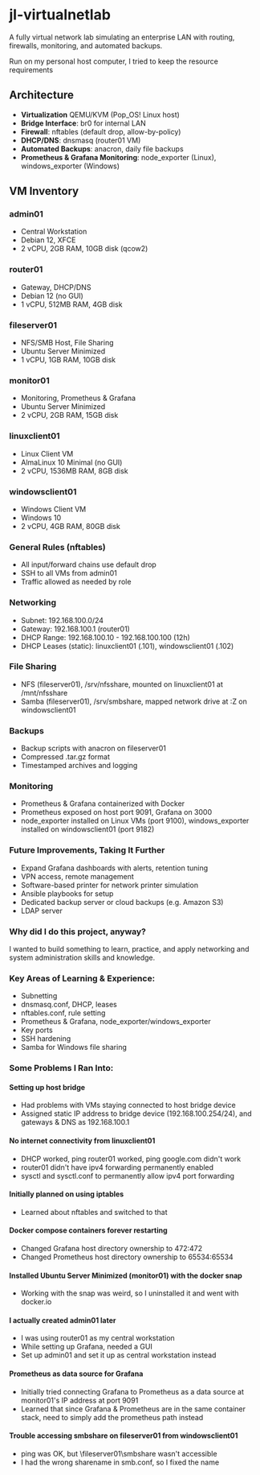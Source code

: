 # jl-virtualnetlab
A fully virtual network lab simulating an enterprise LAN with routing, firewalls, monitoring, and automated backups.

Run on my personal host computer, I tried to keep the resource requirements


## Architecture
- **Virtualization** QEMU/KVM (Pop_OS! Linux host)
- **Bridge Interface**: br0 for internal LAN
- **Firewall**: nftables (default drop, allow-by-policy)
- **DHCP/DNS**: dnsmasq (router01 VM)
- **Automated Backups**: anacron, daily file backups
- **Prometheus & Grafana Monitoring**: node_exporter (Linux), windows_exporter (Windows)

## VM Inventory

### admin01
- Central Workstation
- Debian 12, XFCE
- 2 vCPU, 2GB RAM, 10GB disk (qcow2)

### router01
- Gateway, DHCP/DNS
- Debian 12 (no GUI)
- 1 vCPU, 512MB RAM, 4GB disk

### fileserver01
- NFS/SMB Host, File Sharing
- Ubuntu Server Minimized
- 1 vCPU, 1GB RAM, 10GB disk

### monitor01
- Monitoring, Prometheus & Grafana
- Ubuntu Server Minimized
- 2 vCPU, 2GB RAM, 15GB disk

### linuxclient01
- Linux Client VM
- AlmaLinux 10 Minimal (no GUI)
- 2 vCPU, 1536MB RAM, 8GB disk

### windowsclient01
- Windows Client VM
- Windows 10
- 2 vCPU, 4GB RAM, 80GB disk

### General Rules (nftables)
- All input/forward chains use default drop
- SSH to all VMs from admin01
- Traffic allowed as needed by role

### Networking
- Subnet: 192.168.100.0/24
- Gateway: 192.168.100.1 (router01)
- DHCP Range: 192.168.100.10 - 192.168.100.100 (12h)
- DHCP Leases (static): linuxclient01 (.101), windowsclient01 (.102)

### File Sharing
- NFS (fileserver01), /srv/nfsshare, mounted on linuxclient01 at /mnt/nfsshare
- Samba (fileserver01), /srv/smbshare, mapped network drive at :Z on windowsclient01

### Backups
- Backup scripts with anacron on fileserver01
- Compressed .tar.gz format
- Timestamped archives and logging

### Monitoring
- Prometheus & Grafana containerized with Docker
- Prometheus exposed on host port 9091, Grafana on 3000
- node_exporter installed on Linux VMs (port 9100), windows_exporter installed on windowsclient01 (port 9182)

### Future Improvements, Taking It Further
- Expand Grafana dashboards with alerts, retention tuning
- VPN access, remote management
- Software-based printer for network printer simulation
- Ansible playbooks for setup
- Dedicated backup server or cloud backups (e.g. Amazon S3)
- LDAP server

### Why did I do this project, anyway?

I wanted to build something to learn, practice, and apply networking and system administration skills and knowledge.

### Key Areas of Learning & Experience:
- Subnetting
- dnsmasq.conf, DHCP, leases
- nftables.conf, rule setting
- Prometheus & Grafana, node_exporter/windows_exporter
- Key ports
- SSH hardening
- Samba for Windows file sharing

### Some Problems I Ran Into:

#### Setting up host bridge
- Had problems with VMs staying connected to host bridge device
- Assigned static IP address to bridge device (192.168.100.254/24), and gateways & DNS as 192.168.100.1

#### No internet connectivity from linuxclient01
- DHCP worked, ping router01 worked, ping google.com didn't work
- router01 didn't have ipv4 forwarding permanently enabled
- sysctl and sysctl.conf to permanently allow ipv4 port forwarding

#### Initially planned on using iptables
- Learned about nftables and switched to that

#### Docker compose containers forever restarting
- Changed Grafana host directory ownership to 472:472
- Changed Prometheus host directory ownership to 65534:65534

#### Installed Ubuntu Server Minimized (monitor01) with the docker snap
- Working with the snap was weird, so I uninstalled it and went with docker.io

#### I actually created admin01 later
- I was using router01 as my central workstation
- While setting up Grafana, needed a GUI
- Set up admin01 and set it up as central workstation instead

#### Prometheus as data source for Grafana
- Initially tried connecting Grafana to Prometheus as a data source at monitor01's IP address at port 9091
- Learned that since Grafana & Prometheus are in the same container stack, need to simply add the prometheus path instead

#### Trouble accessing smbshare on fileserver01 from windowsclient01
- ping was OK, but \\fileserver01\smbshare wasn't accessible
- I had the wrong sharename in smb.conf, so I fixed the name